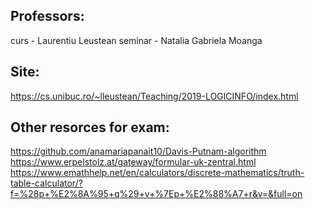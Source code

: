 ## Professors: 
curs - Laurentiu Leustean
seminar - Natalia Gabriela Moanga

## Site:
https://cs.unibuc.ro/~lleustean/Teaching/2019-LOGICINFO/index.html

## Other resorces for exam:
https://github.com/anamariapanait10/Davis-Putnam-algorithm \
https://www.erpelstolz.at/gateway/formular-uk-zentral.html \
https://www.emathhelp.net/en/calculators/discrete-mathematics/truth-table-calculator/?f=%28p+%E2%8A%95+q%29+v+%7Ep+%E2%88%A7+r&v=&full=on 
